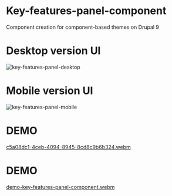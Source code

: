 # Key-features-panel-component
Component creation for component-based themes on Drupal 9

# Desktop version UI
![key-features-panel-desktop](https://user-images.githubusercontent.com/82159946/190926606-186451a2-8760-48c2-b6aa-a9a83894652c.png)

# Mobile version UI
![key-features-panel-mobile](https://user-images.githubusercontent.com/82159946/190926679-c8784f87-46e1-4f19-8f5c-651badd3433f.png)

# DEMO
[c5a08dc1-4ceb-4094-8945-8cd8c9b6b324.webm](https://user-images.githubusercontent.com/82159946/190926845-823852eb-cfe5-4a4e-9dc4-b3633bf4aaf8.webm)

# DEMO
[demo-key-features-panel-component.webm](https://user-images.githubusercontent.com/82159946/190940628-87aa6a12-0ca9-47fd-8f3f-4b910dec4be1.webm)
